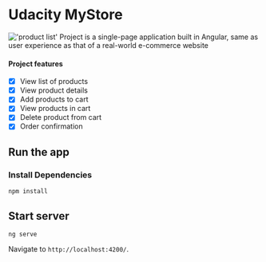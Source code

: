 # Udacity MyStore

!['product list'](./image/list-product.jpg)
Project is a single-page application built in Angular, same as user experience as that of a real-world e-commerce website

#### Project features

- [x] View list of products
- [x] View product details
- [x] Add products to cart
- [x] View products in cart
- [x] Delete product from cart
- [x] Order confirmation

## Run the app

### Install Dependencies

```
npm install
```

## Start server

```
ng serve

```

Navigate to `http://localhost:4200/`.
